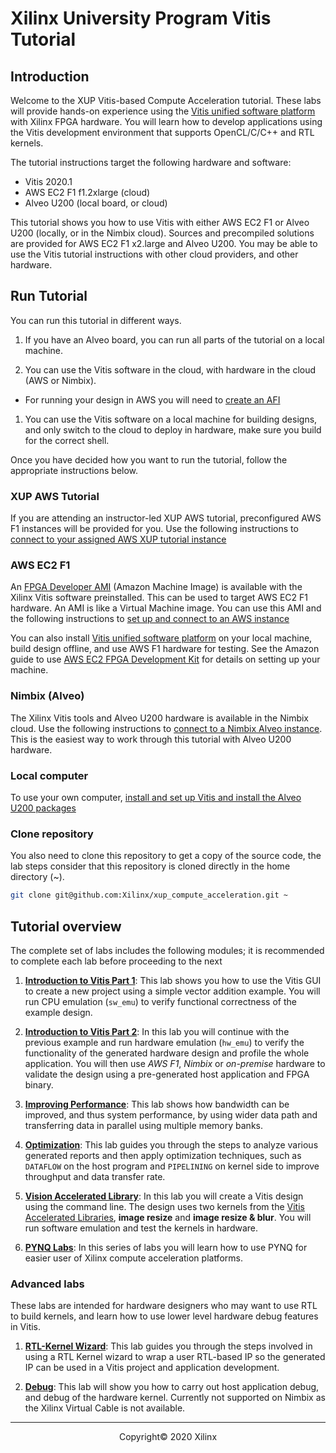 <!-- 
DO NOT add layout, it will prevent README.md to be render as index.html by GitHub pages
-->

# Xilinx University Program Vitis Tutorial

## Introduction

Welcome to the XUP Vitis-based Compute Acceleration tutorial. These labs will provide hands-on experience using the [Vitis unified software platform](https://www.xilinx.com/products/design-tools/vitis.html) with Xilinx FPGA hardware. You will learn how to develop applications using the Vitis development environment that supports OpenCL/C/C++ and RTL kernels.

The tutorial instructions target the following hardware and software:

* Vitis 2020.1
* AWS EC2 F1 f1.2xlarge (cloud)
* Alveo U200 (local board, or cloud)

This tutorial shows you how to use Vitis with either AWS EC2 F1 or Alveo U200 (locally, or in the Nimbix cloud). Sources and precompiled solutions are provided for AWS EC2 F1 x2.large and Alveo U200. You may be able to use the Vitis tutorial instructions with other cloud providers, and other hardware.


## Run Tutorial

You can run this tutorial in different ways.

1. If you have an Alveo board, you can run all parts of the tutorial on a local machine.

1. You can use the Vitis software in the cloud, with hardware in the cloud (AWS or Nimbix).
  * For running your design in AWS you will need to [create an AFI](Creating_AFI.md)

1. You can use the Vitis software on a local machine for building designs, and only switch to the cloud to deploy in hardware, make sure you build for the correct shell.

Once you have decided how you want to run the tutorial, follow the appropriate instructions below.

### XUP AWS Tutorial

If you are attending an instructor-led XUP AWS tutorial, preconfigured AWS F1 instances will be provided for you. Use the following instructions to [connect to your assigned AWS XUP tutorial instance](./setup_xup_aws_workshop.md)

### AWS EC2 F1

An [FPGA Developer AMI](https://aws.amazon.com/marketplace/pp/B06VVYBLZZ) (Amazon Machine Image) is available with the Xilinx Vitis software preinstalled. This can be used to target AWS EC2 F1 hardware. An AMI is like a Virtual Machine image. You can use this AMI and the following instructions to [set up and connect to an AWS instance](./setup_aws.md)

You can also install [Vitis unified software platform](https://www.xilinx.com/support/download/index.html/content/xilinx/en/downloadNav/vitis.html) on your local machine, build design offline, and use AWS F1 hardware for testing. See the Amazon guide to use [AWS EC2 FPGA Development Kit](https://github.com/aws/aws-fpga) for details on setting up your machine.

### Nimbix (Alveo)

The Xilinx Vitis tools and Alveo U200 hardware is available in the Nimbix cloud. Use the following instructions to [connect to a Nimbix Alveo instance](./setup_nimbix.md). This is the easiest way to work through this tutorial with Alveo U200 hardware.

### Local computer

To use your own computer, [install and set up Vitis and install the Alveo U200 packages](./setup_local_computer.md)

### Clone repository 

You also need to clone this repository to get a copy of the source code, the lab steps consider that this repository is cloned directly in the home directory (\~).

```sh
git clone git@github.com:Xilinx/xup_compute_acceleration.git ~
```

## Tutorial overview

The complete set of labs includes the following modules; it is recommended to complete each lab before proceeding to the next

1. [**Introduction to Vitis Part 1**](Vitis_intro-1.md):
	This lab shows you how to use the Vitis GUI to create a new project using a simple vector addition example. You will run CPU emulation (`sw_emu`) to verify functional correctness of the example design. 

1. [**Introduction to Vitis Part 2**](Vitis_intro-2.md):
	In this lab you will continue with the previous example and run hardware emulation (`hw_emu`) to verify the functionality of the generated hardware design and profile the whole application. You will then use *AWS F1*, *Nimbix* or *on-premise* hardware to validate the design using a pre-generated host application and FPGA binary.

1. [**Improving Performance**](Improving_Performance_lab.md):
	This lab shows how bandwidth can be improved, and thus system performance, by using wider data path and transferring data in parallel using multiple memory banks.

1. [**Optimization**](Optimization_lab.md):
	This lab guides you through the steps to analyze various generated reports and then apply optimization techniques, such as `DATAFLOW` on the host program and `PIPELINING` on kernel side to improve throughput and data transfer rate.

1. [**Vision Accelerated Library**](Vision_lab.md):
    In this lab you will create a Vitis design using the command line. The design uses two kernels from the [Vitis Accelerated Libraries](https://xilinx.github.io/Vitis_Libraries/), **image resize** and **image resize & blur**. You will run software emulation and test the kernels in hardware.

1. [**PYNQ Labs**](pynq_labs.md):
	In this series of labs you will learn how to use PYNQ for easier user of Xilinx compute acceleration platforms.

### Advanced labs

These labs are intended for hardware designers who may want to use RTL to build kernels, and learn how to use lower level hardware debug features in Vitis.

1. [**RTL-Kernel Wizard**](rtl_kernel_lab.md):
	This lab guides you through the steps involved in using a RTL Kernel wizard to wrap a user RTL-based IP so the generated IP can be used in a Vitis project and application development.

1. [**Debug**](debug_lab.md):
	This lab will show you how to carry out host application debug, and debug of the hardware kernel. Currently not supported on Nimbix as the Xilinx Virtual Cable is not available.

---------------------------------------
<p align="center">Copyright&copy; 2020 Xilinx</p>